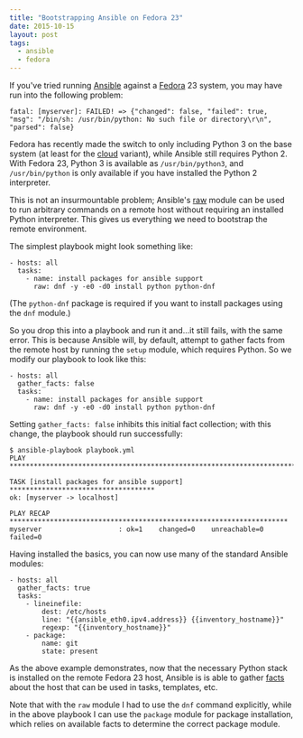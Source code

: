 ```yaml
---
title: "Bootstrapping Ansible on Fedora 23"
date: 2015-10-15
layout: post
tags:
  - ansible
  - fedora
---
```


If you've tried running [Ansible][] against a [Fedora][] 23 system,
you may have run into the following problem:

[ansible]: http://ansible.com/
[fedora]: http://fedoraproject.org/

    fatal: [myserver]: FAILED! => {"changed": false, "failed": true,
    "msg": "/bin/sh: /usr/bin/python: No such file or directory\r\n",
    "parsed": false}

Fedora has recently made the switch to only including Python 3 on the
base system (at least for the [cloud][] variant), while Ansible still
requires Python 2.  With Fedora 23, Python 3 is available as
`/usr/bin/python3`, and `/usr/bin/python` is only available if you
have installed the Python 2 interpreter.

[cloud]: https://getfedora.org/en/cloud/prerelease/

This is not an insurmountable problem; Ansible's [raw][] module can be
used to run arbitrary commands on a remote host without requiring an
installed Python interpreter.  This gives us everything we need to
bootstrap the remote environment.

[raw]: http://docs.ansible.com/ansible/raw_module.html

The simplest playbook might look something like:

    - hosts: all
      tasks:
        - name: install packages for ansible support
          raw: dnf -y -e0 -d0 install python python-dnf

(The `python-dnf` package is required if you want to install packages
using the `dnf` module.)

So you drop this into a playbook and run it and...it still fails, with
the same error.  This is because Ansible will, by default, attempt to
gather facts from the remote host by running the `setup` module, which
requires Python.  So we modify our playbook to look like this:

    - hosts: all
      gather_facts: false
      tasks:
        - name: install packages for ansible support
          raw: dnf -y -e0 -d0 install python python-dnf

Setting `gather_facts: false` inhibits this initial fact collection;
with this change, the playbook should run successfully:

    $ ansible-playbook playbook.yml
    PLAY ***************************************************************************

    TASK [install packages for ansible support] ************************************
    ok: [myserver -> localhost]

    PLAY RECAP *********************************************************************
    myserver                   : ok=1    changed=0    unreachable=0    failed=0   

Having installed the basics, you can now use many of the standard
Ansible modules:

    - hosts: all
      gather_facts: true
      tasks:
        - lineinefile:
            dest: /etc/hosts
            line: "{{ansible_eth0.ipv4.address}} {{inventory_hostname}}"
            regexp: "{{inventory_hostname}}"
        - package:
            name: git
            state: present

As the above example demonstrates, now that the necessary Python stack
is installed on the remote Fedora 23 host, Ansible is is able to
gather [facts][] about the host that can be used in tasks, templates,
etc.

Note that with the `raw` module I had to use the `dnf` command
explicitly, while in the above playbook I can use the `package` module
for package installation, which relies on available facts to determine
the correct package module.

[facts]: http://docs.ansible.com/ansible/playbooks_variables.html#information-discovered-from-systems-facts
